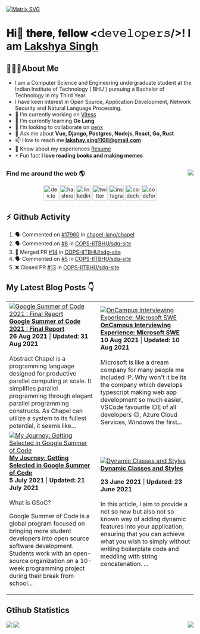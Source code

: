 [![Matrix SVG](https://raw.githubusercontent.com/rodrigograca31/rodrigograca31/master/matrix.svg)](https://www.youtube.com/watch?v=SDkAGkd4NLc)
# 𝐇i👋 𝐭𝐡𝐞𝐫𝐞, 𝐟𝐞𝐥𝐥𝐨𝐰 <𝚍𝚎𝚟𝚎𝚕𝚘𝚙𝚎𝚛𝚜/>! I am [Lakshya Singh](https://www.manlakshya.tech)

## 🙋🏽‍♂️About Me

- I am a Computer Science and Engineering undergraduate student at the Indian Institute of Technology ( BHU ) pursuing a Bachelor of Technology in my Third Year.
- I have keen interest in Open Source, Application Development, Network Security and Natural Language Processing.
- 🔭 I’m currently working on [Vitess](https://github.com/vitessio)
- 🌱 I’m currently learning **Go Lang**
- 👯 I’m looking to collaborate on [genx](https://crates.io/crates/genx)
- 💬 Ask me about **Vue, Django, Postgres, Nodejs, React, Go, Rust**
- 📫 How to reach me **lakshay.sing1108@gmail.com**
- 📄 Know about my experiences [Resume](https://drive.google.com/file/d/171bSjj3EQFHmXF9aTRBwE9gOyD1c1QqO/view?usp=sharing)
- ⚡ Fun fact **I love reading books and making memes**

### Find me around the web 🌎 <img align="right" src="https://visitor-badge.laobi.icu/badge?page_id=king-11.king-11" />

<p align="center">
<a href="https://dev.to/king11" target="_blank"><img align="center" src="https://cdn.jsdelivr.net/npm/simple-icons@4.24.0/icons/dev-dot-to.svg" alt="dev.to blog page king11" height="40" width="40" /></a>
<a href="https://hashnode.com/@king-11" target="_blank"><img align="center" src="https://cdn.jsdelivr.net/npm/simple-icons@4.24.0/icons/hashnode.svg" alt="hashnode blog page king11" height="40" width="40" /></a>
<a href="https://linkedin.com/in/lakshyasingh11" target="_blank"><img align="center" src="https://cdn.jsdelivr.net/npm/simple-icons@4.24.0/icons/linkedin.svg" alt="linkedin profile lakshyasingh11" height="40" width="40" /></a>
<a href="https://twitter.com/1108king" target="_blank"><img align="center" src="https://cdn.jsdelivr.net/npm/simple-icons@4.24.0/icons/twitter.svg" alt="twitter profile 1108king" height="40" width="40" /></a>
<a href="https://instagram.com/cryptic_sniper" target="_blank"><img align="center" src="https://cdn.jsdelivr.net/npm/simple-icons@4.24.0/icons/instagram.svg" alt="instagram profile cryptic_sniper" height="40" width="40" /></a>
<a href="https://www.codechef.com/users/target_x" target="_blank"><img align="center" src="https://cdn.jsdelivr.net/npm/simple-icons@4.24.0/icons/codechef.svg" alt="codechef target_x" height="40" width="40" /></a>
<a href="https://codeforces.com/profile/target_x" target="_blank"><img align="center" src="https://cdn.jsdelivr.net/npm/simple-icons@4.24.0/icons/codeforces.svg" alt="codeforces profile target_x" height="40" width="40" /></a>
</p>

<!-- <p align="center" style="padding:20px;">
  <img src="https://forthebadge.com/images/badges/built-with-love.svg" />
<img src="https://forthebadge.com/images/badges/uses-html.svg" />
<img src="http://ForTheBadge.com/images/badges/built-by-developers.svg" />
</p> -->

## :zap: Github Activity

<!--START_SECTION:activity-->
1. 🗣 Commented on [#17960](https://github.com/chapel-lang/chapel/issues/17960) in [chapel-lang/chapel](https://github.com/chapel-lang/chapel)
2. 🗣 Commented on [#6](https://github.com/COPS-IITBHU/sdg-site/issues/6) in [COPS-IITBHU/sdg-site](https://github.com/COPS-IITBHU/sdg-site)
3. 🎉 Merged PR [#14](https://github.com/COPS-IITBHU/sdg-site/pull/14) in [COPS-IITBHU/sdg-site](https://github.com/COPS-IITBHU/sdg-site)
4. 🗣 Commented on [#5](https://github.com/COPS-IITBHU/sdg-site/issues/5) in [COPS-IITBHU/sdg-site](https://github.com/COPS-IITBHU/sdg-site)
5. ❌ Closed PR [#13](https://github.com/COPS-IITBHU/sdg-site/pull/13) in [COPS-IITBHU/sdg-site](https://github.com/COPS-IITBHU/sdg-site)
<!--END_SECTION:activity-->

## My Latest Blog Posts 👇
<!-- HASHNODE_BLOG:START -->
<table><tr><td><a href="https://king-11.hashnode.dev/gsoc-2021-final-report-ckssk0wtv06uecas1c9d90zon" title="Google Summer of Code 2021  : Final Report"><img src="https://cdn.hashnode.com/res/hashnode/image/upload/v1629516544215/xMJbznBI-5.jpeg" alt="Google Summer of Code 2021  : Final Report"   /></a>
<a href="https://king-11.hashnode.dev/gsoc-2021-final-report-ckssk0wtv06uecas1c9d90zon" title="Google Summer of Code 2021  : Final Report"><strong>Google Summer of Code 2021  : Final Report</strong></a>
<div><strong>26 Aug 2021</strong> | <strong>Updated: 31 Aug 2021</strong></div>
<br/> Abstract
Chapel is a programming language designed for productive parallel computing at scale.  It simplifies parallel programming through elegant parallel programming constructs. As Chapel can utilize a system to its fullest potential, it seems like...</td><td><a href="https://king-11.hashnode.dev/interviewing-experience-microsoft-cks5s87l706lhfcs1e474f292" title="OnCampus Interviewing Experience: Microsoft SWE"><img src="https://cdn.hashnode.com/res/hashnode/image/upload/v1628580576027/HFTxAaIwC.jpeg" alt="OnCampus Interviewing Experience: Microsoft SWE"   /></a>
<a href="https://king-11.hashnode.dev/interviewing-experience-microsoft-cks5s87l706lhfcs1e474f292" title="OnCampus Interviewing Experience: Microsoft SWE"><strong>OnCampus Interviewing Experience: Microsoft SWE</strong></a>
<div><strong>10 Aug 2021</strong> | <strong>Updated: 10 Aug 2021</strong></div>
<br/> Microsoft is like a dream company for many people me included :P. 
Why won't it be its the company which develops typescript making web app development so much easier, VSCode favourite IDE of all developers 😌, Azure Cloud Services, Windows the first...</td></tr><tr><td><a href="https://king-11.hashnode.dev/guide-google-summer-of-code-ckqq0vgle0ymrt6s1byak2ptc" title="My Journey: Getting Selected in Google Summer of Code"><img src="https://cdn.hashnode.com/res/hashnode/image/upload/v1625127392378/7hAddDbRV.png" alt="My Journey: Getting Selected in Google Summer of Code"   /></a>
<a href="https://king-11.hashnode.dev/guide-google-summer-of-code-ckqq0vgle0ymrt6s1byak2ptc" title="My Journey: Getting Selected in Google Summer of Code"><strong>My Journey: Getting Selected in Google Summer of Code</strong></a>
<div><strong>5 July 2021</strong> | <strong>Updated: 21 July 2021</strong></div>
<br/> What is GSoC?

Google Summer of Code is a global program focused on bringing more student developers into open source software development. Students work with an open-source organization on a 10-week programming project during their break from school...</td><td><a href="https://king-11.hashnode.dev/dynamic-classes-and-styles-ckq94tfds052nuhs1cihh9cdk" title="Dynamic Classes and Styles"><img src="https://cdn.hashnode.com/res/hashnode/image/upload/v1624382602738/Ar0FuDoiN.png" alt="Dynamic Classes and Styles"   /></a>
<a href="https://king-11.hashnode.dev/dynamic-classes-and-styles-ckq94tfds052nuhs1cihh9cdk" title="Dynamic Classes and Styles"><strong>Dynamic Classes and Styles</strong></a>
<div><strong>23 June 2021</strong> | <strong>Updated: 23 June 2021</strong></div>
<br/> In this article, I aim to provide a not so new but also not so known way of adding dynamic features into your application, ensuring that you can achieve what you wish to simply without writing boilerplate code and meddling with string concatenation.
...</td></tr></table>
<!-- HASHNODE_BLOG:END -->

## Gtihub Statistics

<div>
<a href="https://github-readme-stats.vercel.app/api?username=king-11&show_icons=true&count_private=true&theme=onedark">
  <img  align="left" src="https://github-readme-stats.vercel.app/api?username=king-11&show_icons=true&count_private=true&theme=onedark" />
</a>
<a href="https://github-readme-stats.vercel.app/api/top-langs/?username=king-11&theme=onedark">
  <img align="right" src="https://github-readme-stats.vercel.app/api/top-langs/?username=king-11&theme=onedark&exclude_repo=Competitive-Programming&hide=html,css" />
</a>
</div>

<!-- ![Github stats of Lakshya Singh](https://github-readme-stats.vercel.app/api?username=king-11&show_icons=true&count_private=true&theme=onedark) -->

<!-- ![Top Langs used by Lakshya](https://github-readme-stats.vercel.app/api/top-langs/?username=king-11&theme=onedark) -->

<!-- ![Daily streak github of Lakshya Singh](https://github-readme-streak-stats.herokuapp.com/?user=king-11&theme=onedark) -->

<!-- <img src='https://github-profile-trophy.vercel.app/?username=king-11&margin-w=10&theme=onedark' /> -->

<!-- ![Metrics](https://metrics.lecoq.io/king-11?template=terminal&repositories.forks=false&activity=1&followup=1&gists=1&isocalendar=1&languages=1&lines=1&projects=1&activity.limit=5&activity.days=14&activity.filter=all&activity.visibility=all&activity.timestamps=true&isocalendar.duration=full-year&languages.colors=github&languages.threshold=0%25&projects.limit=8&projects.descriptions=true&config.timezone=Asia%2FCalcutta&config.twemoji=true) -->

<img src="https://github.com/punitkmryh/punitkmryh/blob/master/wave.svg" />
